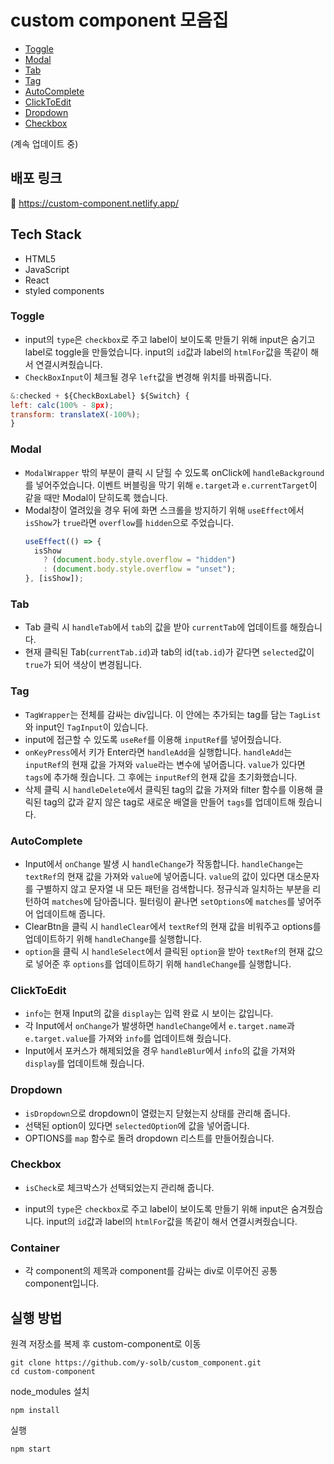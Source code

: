 # custom component 모음집

- [Toggle](#toggle)
- [Modal](#modal)
- [Tab](#tab)
- [Tag](#tag)
- [AutoComplete](#autocomplete)
- [ClickToEdit](#clicktoedit)
- [Dropdown](#dropdown)
- [Checkbox](#checkbox)

(계속 업데이트 중)

## 배포 링크

🔗 https://custom-component.netlify.app/

## Tech Stack

- HTML5
- JavaScript
- React
- styled components

### Toggle

- input의 `type`은 `checkbox`로 주고 label이 보이도록 만들기 위해 input은 숨기고 label로 toggle을 만들었습니다. input의 `id`값과 label의 `htmlFor`값을 똑같이 해서 연결시켜줬습니다.
- `CheckBoxInput`이 체크될 경우 `left`값을 변경해 위치를 바꿔줍니다.

```jsx
&:checked + ${CheckBoxLabel} ${Switch} {
left: calc(100% - 8px);
transform: translateX(-100%);
}
```

### Modal

- `ModalWrapper` 밖의 부분이 클릭 시 닫힐 수 있도록 onClick에 `handleBackground`를 넣어주었습니다. 이벤트 버블링을 막기 위해 `e.target`과 `e.currentTarget`이 같을 때만 Modal이 닫히도록 했습니다.
- Modal창이 열려있을 경우 뒤에 화면 스크롤을 방지하기 위해 `useEffect`에서 `isShow`가 `true`라면 `overflow`를 `hidden`으로 주었습니다.
  ```jsx
  useEffect(() => {
    isShow
      ? (document.body.style.overflow = "hidden")
      : (document.body.style.overflow = "unset");
  }, [isShow]);
  ```

### Tab

- Tab 클릭 시 `handleTab`에서 `tab`의 값을 받아 `currentTab`에 업데이트를 해줬습니다.
- 현재 클릭된 Tab(`currentTab.id`)과 tab의 id(`tab.id`)가 같다면 `selected`값이 `true`가 되어 색상이 변경됩니다.

### Tag

- `TagWrapper`는 전체를 감싸는 div입니다. 이 안에는 추가되는 tag를 담는 `TagList`와 input인 `TagInput`이 있습니다.
- input에 접근할 수 있도록 `useRef`를 이용해 `inputRef`를 넣어줬습니다.
- `onKeyPress`에서 키가 Enter라면 `handleAdd`을 실행합니다. `handleAdd`는 `inputRef`의 현재 값을 가져와 `value`라는 변수에 넣어줍니다. `value`가 있다면 `tags`에 추가해 줬습니다. 그 후에는 `inputRef`의 현재 값을 초기화했습니다.
- 삭제 클릭 시 `handleDelete`에서 클릭된 tag의 값을 가져와 filter 함수를 이용해 클릭된 tag의 값과 같지 않은 tag로 새로운 배열을 만들어 `tags`를 업데이트해 줬습니다.

### AutoComplete

- Input에서 `onChange` 발생 시 `handleChange`가 작동합니다. `handleChange`는 `textRef`의 현재 값을 가져와 `value`에 넣어줍니다. `value`의 값이 있다면 대소문자를 구별하지 않고 문자열 내 모든 패턴을 검색합니다. 정규식과 일치하는 부분을 리턴하여 `matches`에 담아줍니다. 필터링이 끝나면 `setOptions`에 `matches`를 넣어주어 업데이트해 줍니다.
- ClearBtn을 클릭 시 `handleClear`에서 `textRef`의 현재 값을 비워주고 options를 업데이트하기 위해 `handleChange`를 실행합니다.
- `option`을 클릭 시 `handleSelect`에서 클릭된 `option`을 받아 `textRef`의 현재 값으로 넣어준 후 `options`를 업데이트하기 위해 `handleChange`를 실행합니다.

### ClickToEdit

- `info`는 현재 Input의 값을 `display`는 입력 완료 시 보이는 값입니다.
- 각 Input에서 `onChange`가 발생하면 `handleChange`에서 `e.target.name`과 `e.target.value`를 가져와 `info`를 업데이트해 줬습니다.
- Input에서 포커스가 해제되었을 경우 `handleBlur`에서 `info`의 값을 가져와 `display`를 업데이트해 줬습니다.

### Dropdown

- `isDropdown`으로 dropdown이 열렸는지 닫혔는지 상태를 관리해 줍니다.
- 선택된 option이 있다면 `selectedOption`에 값을 넣어줍니다.
- OPTIONS를 `map` 함수로 돌려 dropdown 리스트를 만들어줬습니다.

### Checkbox

- `isCheck`로 체크박스가 선택되었는지 관리해 줍니다.

- input의 `type`은 `checkbox`로 주고 label이 보이도록 만들기 위해 input은 숨겨줬습니다. input의 `id`값과 label의 `htmlFor`값을 똑같이 해서 연결시켜줬습니다.

### Container

- 각 component의 제목과 component를 감싸는 div로 이루어진 공통 component입니다.

## 실행 방법

원격 저장소를 복제 후 custom-component로 이동

```
git clone https://github.com/y-solb/custom_component.git
cd custom-component
```

node_modules 설치

```
npm install
```

실행

```
npm start
```
